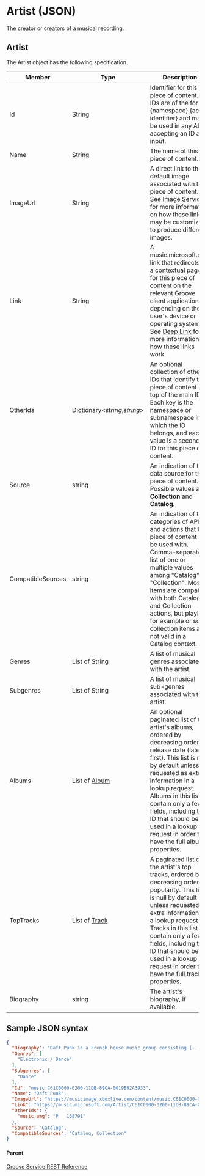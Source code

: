 # Artist (JSON)              
The creator or creators of a musical recording.

## Artist
The Artist object has the following specification.

| **Member**        | **Type**                                                 | **Description**                                                                                                                                                                                                                                                                                                                                            |
|-------------------|----------------------------------------------------------|------------------------------------------------------------------------------------------------------------------------------------------------------------------------------------------------------------------------------------------------------------------------------------------------------------------------------------------------------------|
| Id                | String                                                   | Identifier for this piece of content. All IDs are of the form {namespace}.{actual identifier} and may be used in any API accepting an ID as input.                                                                                                                                                                                                         |
| Name              | String                                                   | The name of this piece of content.                                                                                                                                                                                                                                                                                                                         |
| ImageUrl          | String                                                   | A direct link to the default image associated with this piece of content. See [Image Service](../Using-the-Groove-RESTful-Services/Image-Service.md) for more information on how these links may be customized to produce different images.                                                                                                                                |
| Link              | String                                                   | A music.microsoft.com link that redirects to a contextual page for this piece of content on the relevant Groove client application depending on the user's device or operating system. See [Deep Link](../Using-the-Groove-RESTful-Services/Deep-Link.md) for more information on how these links work.                 |
| OtherIds          | Dictionary&lt;*string*,*string*&gt;                      | An optional collection of other IDs that identify this piece of content on top of the main ID. Each key is the namespace or subnamespace in which the ID belongs, and each value is a secondary ID for this piece of content.                                                                                                                              |
| Source            | string                                                   | An indication of the data source for this piece of content. Possible values are **Collection** and **Catalog**.                                                                                                                                                                                                                                            |
| CompatibleSources | string                                                   | An indication of the categories of APIs and actions that this piece of content can be used with. Comma-separated list of one or multiple values among "Catalog", "Collection". Most items are compatible with both Catalog and Collection actions, but playlists for example or some collection items are not valid in a Catalog context.                  |
| Genres            | List of String                                           | A list of musical genres associated with the artist.                                                                                                                                                                                                                                                                                                       |
| Subgenres         | List of String                                           | A list of musical sub-genres associated with the artist.                                                                                                                                                                                                                                                                                                   |
| Albums            | List of [Album](JSON_Album.md) | An optional paginated list of the artist's albums, ordered by decreasing order of release date (latest first). This list is null by default unless requested as extra information in a lookup request. Albums in this list contain only a few fields, including the ID that should be used in a lookup request in order to have the full album properties. |
| TopTracks         | List of [Track](JSON_Track.md) | A paginated list of the artist's top tracks, ordered by decreasing order of popularity. This list is null by default unless requested as extra information in a lookup request. Tracks in this list contain only a few fields, including the ID that should be used in a lookup request in order to have the full track properties.                        |
| Biography         | string                                                   | The artist's biography, if available.                                                                                                                                                                                                                                                                                                                      |

## Sample JSON syntax
```json  
{
  "Biography": "Daft Punk is a French house music group consisting [...]",
  "Genres": [
    "Electronic / Dance"
  ],
  "Subgenres": [
    "Dance"
  ],
  "Id": "music.C61C0000-0200-11DB-89CA-0019B92A3933",
  "Name": "Daft Punk",
  "ImageUrl": "https://musicimage.xboxlive.com/content/music.C61C0000-0200-11DB-89CA-0019B92A3933/image?locale=en-US",
  "Link": "https://music.microsoft.com/Artist/C61C0000-0200-11DB-89CA-0019B92A3933?partnerID=AwesomePartner",
  "OtherIds": {
    "music.amg": "P   168791"
  },
  "Source": "Catalog",
  "CompatibleSources": "Catalog, Collection"
}
```

#### Parent
[Groove Service REST Reference](Groove-Service-REST-Reference.md)
